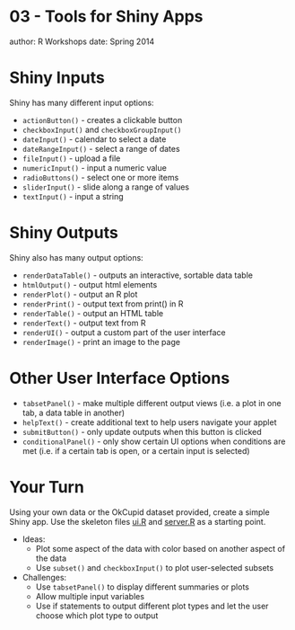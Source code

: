 03 - Tools for Shiny Apps
========================================================
author: R Workshops
date: Spring 2014

Shiny Inputs
========================================================
Shiny has many different input options:
- `actionButton()` - creates a clickable button
- `checkboxInput()` and `checkboxGroupInput()`
- `dateInput()` - calendar to select a date
- `dateRangeInput()` - select a range of dates
- `fileInput()` - upload a file
- `numericInput()` - input a numeric value
- `radioButtons()` - select one or more items
- `sliderInput()` - slide along a range of values
- `textInput()` - input a string

Shiny Outputs
========================================================
Shiny also has many output options:
- `renderDataTable()` - outputs an interactive, sortable data table
- `htmlOutput()` - output html elements
- `renderPlot()` - output an R plot
- `renderPrint()` - output text from print() in R
- `renderTable()` - output an HTML table
- `renderText()` - output text from R
- `renderUI()` - output a custom part of the user interface
- `renderImage()` - print an image to the page

Other User Interface Options
========================================================
- `tabsetPanel()` - make multiple different output views (i.e. a plot in one tab, a data table in another)
- `helpText()` - create additional text to help users navigate your applet
- `submitButton()` - only update outputs when this button is clicked
- `conditionalPanel()` - only show certain UI options when conditions are met (i.e. if a certain tab is open, or a certain input is selected)

Your Turn
========================================================
Using your own data or the OkCupid dataset provided, create a simple Shiny app. 
Use the skeleton files [ui.R](../Code/Skeleton/ui.R) and [server.R](../Code/Skeleton/server.R) as a starting point. 
- Ideas: 
  - Plot some aspect of the data with color based on another aspect of the data
  - Use `subset()` and `checkboxInput()` to plot user-selected subsets
- Challenges:
  - Use `tabsetPanel()` to display different summaries or plots
  - Allow multiple input variables
  - Use if statements to output different plot types and let the user choose which plot type to output
